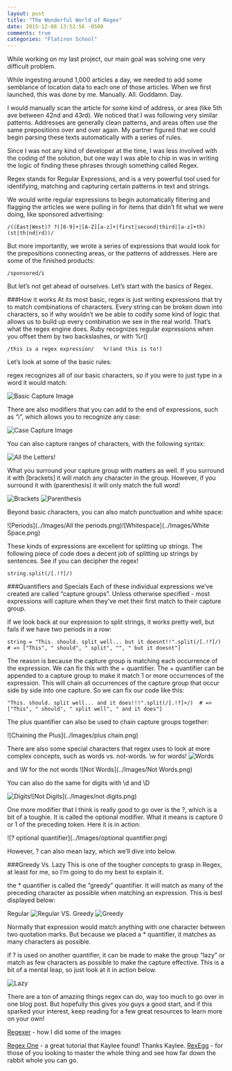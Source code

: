 ```yaml
---
layout: post
title: "The Wonderful World of Regex"
date: 2015-12-08 13:52:56 -0500
comments: true
categories: "Flatiron School"
---
```


While working on my last project, our main goal was solving one very difficult problem.

While ingesting around 1,000 articles a day, we needed to add some semblance of location data to each one of those articles. When we first launched, this was done by me. Manually. All. Goddamn. Day.

I would manually scan the article for some kind of address, or area (like 5th ave between 42nd and 43rd). We noticed that I was following very similar patterns. Addresses are generally clean patterns, and areas often use the same prepositions over and over again. My partner figured that we could begin parsing these texts automatically with a series of rules.

Since I was not any kind of developer at the time, I was less involved with the coding of the solution, but one way I was able to chip in was in writing the logic of finding these phrases through something called Regex.

Regex stands for Regular Expressions, and is a very powerful tool used for identifying, matching and capturing certain patterns in text and strings.

We would write regular expressions to begin automatically filtering and flagging the articles we were pulling in for items that didn’t fit what we were doing, like sponsored advertising:

`/((East|West)? ?([0-9]+|[A-Z][a-z]+|first|second|third|[a-z]+th)(st|th|nd|rd))/`

But more importantly, we wrote a series of expressions that would look for the prepositions connecting areas, or the patterns of addresses. Here are some of the finished products:

`/sponsored/i`


But let’s not get ahead of ourselves. Let’s start with the basics of Regex.

###How it works
At its most basic, regex is just writing expressions that try to match combinations of characters. Every string can be broken down into characters, so if why wouldn’t we be able to codify some kind of logic that allows us to build up every combination we see in the real world. That’s what the regex engine does.
Ruby recognizes regular expressions when you offset them by two backslashes, or with %r()

`/this is a regex expression/  
%r(and this is to!) `

Let’s look at some of the basic rules:

regex recognizes all of our basic characters, so if you were to just type in a word it would match:

![Basic Capture Image](https://github.com/Aemrox/aemrox.github.io/blob/master/images/Basic%20Capture.png)

There are also modifiers that you can add to the end of expressions, such as “i”, which allows you to recognize any case:

![Case Capture Image](https://github.com/Aemrox/aemrox.github.io/blob/master/images/Capture%20Case.png)

You can also capture ranges of characters, with the following syntax:

![All the Letters!](https://raw.githubusercontent.com/Aemrox/aemrox.github.io/master/images/All%20the%20periods.png)

What you surround your capture group with matters as well. If you surround it with [brackets] it will match any character in the group. However, if you surround it with (parenthesis) it will only match the full word!

![Brackets](../Images/brackets.png) ![Parenthesis](../Images/Parenthesis.png)

Beyond basic characters, you can also match punctuation and white space:

![Periods](../Images/All the periods.png)![Whitespace](../Images/White Space.png)

These kinds of expressions are excellent for splitting up strings. The following piece of code does a decent job of splitting up strings by sentences. See if you can decipher the regex!

`string.split(/[.!?]/)`

###Quantifiers and Specials
Each of these individual expressions we’ve created are called “capture groups”. Unless otherwise specified - most expressions will capture when they’ve met their first match to their capture group.

If we look back at our expression to split strings, it works pretty well, but fails if we have two periods in a row:

`string = "This. should. split well... but it doesnt!!".split(/[.!?]/)  # => ["This", " should", " split", "", " but it doesnt"]`

The reason is because the capture group is matching each occurrence of the expression. We can fix this with the + quantifier. The + quantifier can be appended to a capture group to make it match 1 or more occurrences of the expression. This will chain all occurrences of the capture group that occur side by side into one capture. So we can fix our code like this:

`"This. should. split well... and it does!!!".split(/[.!?]+/)  # => ["This", " should", " split well", " and it does"]`

The plus quantifier can also be used to chain capture groups together:

![Chaining the Plus](../Images/plus chain.png)

There are also some special characters that regex uses to look at more complex concepts, such as words vs. not-words.
\w for words!
![Words](../Images/Words.png)

and \W for the not words
![Not Words](../Images/Not Words.png)

You can also do the same for digits with \d and \D

![Digits](../Images/digits.png)![Not Digits](../Images/not digits.png)

One more modifier that I think is really good to go over is the ?, which is a bit of a toughie. It is called the optional modifier. What it means is capture 0 or 1 of the preceding token. Here it is in action:

![? optional quantifier](../Images/optional quantifier.png)

However, ? can also mean lazy, which we’ll dive into below.

###Greedy Vs. Lazy
This is one of the tougher concepts to grasp in Regex, at least for me, so I’m going to do my best to explain it.

the * quantifier is called the “greedy” quantifier. It will match as many of the preceding character as possible when matching an expression. This is best displayed below:

Regular
![Regular](../Images/Regular.png)
VS. Greedy
![Greedy](../Images/Greedy.png)


Normally that expression would match anything with one character between two quotation marks. But because we placed a * quantifier, it matches as many characters as possible.


if ? is used on another quantifier, it can be made to make the group “lazy” or match as few characters as possible to make the capture effective. This is a bit of a mental leap, so just look at it in action below.

![Lazy](../Images/Lazy.png)



There are a ton of amazing things regex can do, way too much to go over in one blog post. But hopefully this gives you guys a good start, and if this sparked your interest, keep reading for a few great resources to learn more on your own!

[Regexer](http://regexr.com/) - how I did some of the images

[Regex One](http://regexone.com/) - a great tutorial that Kaylee found! Thanks Kaylee.
[RexEgg](http://www.rexegg.com/) - for those of you looking to master the whole thing and see how far down the rabbit whole you can go.

